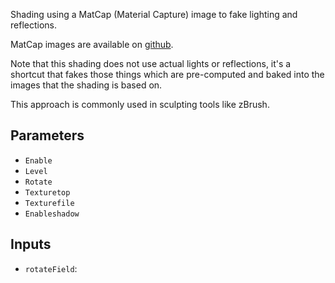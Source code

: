 Shading using a MatCap (Material Capture) image to fake lighting and reflections.

MatCap images are available on [github](https://github.com/nidorx/matcaps).

Note that this shading does not use actual lights or reflections, it's a shortcut that fakes those things which are pre-computed and baked into the images that the shading is based on.

This approach is commonly used in sculpting tools like zBrush.

## Parameters

* `Enable`
* `Level`
* `Rotate`
* `Texturetop`
* `Texturefile`
* `Enableshadow`

## Inputs

* `rotateField`: 